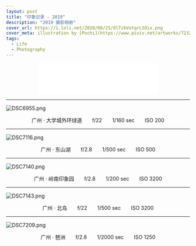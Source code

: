 ```yaml
---
layout: post
title: "印象记录 - 2019"
description: "2019 摄影相册"
cover_url: https://i.loli.net/2020/08/25/8lTzbVotqrLSOix.png
cover_meta: illustration by [Pochi](https://www.pixiv.net/artworks/72329823)
tags: 
  - Life
  - Photography
---
```


<p align="center"><iframe frameborder="no" border="0" marginwidth="0" marginheight="0" width=330 height=86 src="//music.163.com/outchain/player?type=2&id=29535888&auto=0&height=66"></iframe></p>

---

![DSC6955.png](https://i.loli.net/2020/08/26/dmvSzjNoW653Orl.png)

<center style="font-size:14px;">广州 · 大学城外环绿道&emsp;&emsp;f/22&emsp;&emsp;1/160 sec&emsp;&emsp;ISO 200</center>

---

![DSC7116.png](https://i.loli.net/2020/08/26/PNlYWu7SoIVGtQj.png)

<center style="font-size:14px;">广州 · 东山湖&emsp;&emsp;f/2.8&emsp;&emsp;1/500 sec&emsp;&emsp;ISO 500</center>

---

![DSC7140.png](https://i.loli.net/2020/08/26/3QTNXv4WrYjBKg9.png)

<center style="font-size:14px;">广州 · 岭南印象园&emsp;&emsp;f/2.8&emsp;&emsp;1/200 sec&emsp;&emsp;ISO 3200</center>

---

![DSC7143.png](https://i.loli.net/2020/08/26/AteuDHgph4msaER.png)

<center style="font-size:14px;">广州 · 北岛&emsp;&emsp;f/22&emsp;&emsp;1/500 sec&emsp;&emsp;ISO 3200</center>

---

![DSC7209.png](https://i.loli.net/2020/08/26/rPZL9lksvBqbdgV.png)

<center style="font-size:14px;">广州 · 琶洲&emsp;&emsp;f/2.8&emsp;&emsp;1/2000 sec&emsp;&emsp;ISO 1250</center>
